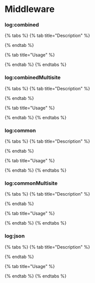 # Middleware

### log:combined

{% tabs %}
{% tab title="Description" %}

{% endtab %}

{% tab title="Usage" %}

{% endtab %}
{% endtabs %}

### log:combinedMultisite

{% tabs %}
{% tab title="Description" %}

{% endtab %}

{% tab title="Usage" %}

{% endtab %}
{% endtabs %}

### log:common

{% tabs %}
{% tab title="Description" %}

{% endtab %}

{% tab title="Usage" %}

{% endtab %}
{% endtabs %}

### log:commonMultisite

{% tabs %}
{% tab title="Description" %}

{% endtab %}

{% tab title="Usage" %}

{% endtab %}
{% endtabs %}

### log:json

{% tabs %}
{% tab title="Description" %}

{% endtab %}

{% tab title="Usage" %}

{% endtab %}
{% endtabs %}


